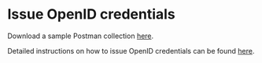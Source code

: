 # Issue OpenID credentials

Download a sample Postman collection [here](../../Postman_collections/OID4VC%20and%20OID4VP%20testing).

Detailed instructions on how to issue OpenID credentials can be found [here](../openid/openid-issuance-and-verification-integration-guide.md).
